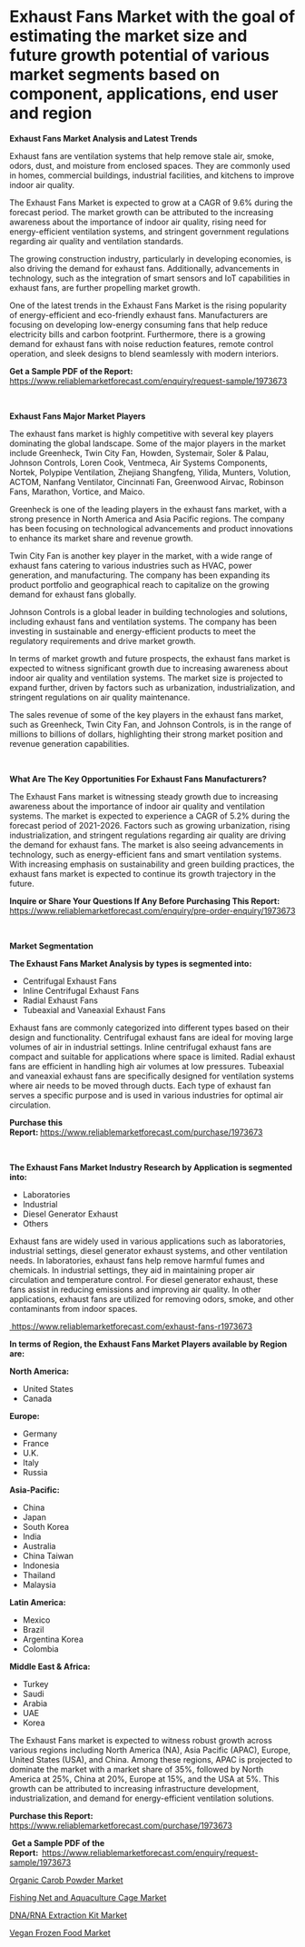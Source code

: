 <p><h1>Exhaust Fans Market with the goal of estimating the market size and future growth potential of various market segments based on component, applications, end user and region</h1></p><p><strong>Exhaust Fans Market Analysis and Latest Trends</strong></p>
<p><p>Exhaust fans are ventilation systems that help remove stale air, smoke, odors, dust, and moisture from enclosed spaces. They are commonly used in homes, commercial buildings, industrial facilities, and kitchens to improve indoor air quality.</p><p>The Exhaust Fans Market is expected to grow at a CAGR of 9.6% during the forecast period. The market growth can be attributed to the increasing awareness about the importance of indoor air quality, rising need for energy-efficient ventilation systems, and stringent government regulations regarding air quality and ventilation standards.</p><p>The growing construction industry, particularly in developing economies, is also driving the demand for exhaust fans. Additionally, advancements in technology, such as the integration of smart sensors and IoT capabilities in exhaust fans, are further propelling market growth.</p><p>One of the latest trends in the Exhaust Fans Market is the rising popularity of energy-efficient and eco-friendly exhaust fans. Manufacturers are focusing on developing low-energy consuming fans that help reduce electricity bills and carbon footprint. Furthermore, there is a growing demand for exhaust fans with noise reduction features, remote control operation, and sleek designs to blend seamlessly with modern interiors.</p></p>
<p><strong>Get a Sample PDF of the Report:&nbsp;</strong> <a href="https://www.reliablemarketforecast.com/enquiry/request-sample/1973673">https://www.reliablemarketforecast.com/enquiry/request-sample/1973673</a></p>
<p>&nbsp;</p>
<p><strong>Exhaust Fans Major Market Players</strong></p>
<p><p>The exhaust fans market is highly competitive with several key players dominating the global landscape. Some of the major players in the market include Greenheck, Twin City Fan, Howden, Systemair, Soler & Palau, Johnson Controls, Loren Cook, Ventmeca, Air Systems Components, Nortek, Polypipe Ventilation, Zhejiang Shangfeng, Yilida, Munters, Volution, ACTOM, Nanfang Ventilator, Cincinnati Fan, Greenwood Airvac, Robinson Fans, Marathon, Vortice, and Maico.</p><p>Greenheck is one of the leading players in the exhaust fans market, with a strong presence in North America and Asia Pacific regions. The company has been focusing on technological advancements and product innovations to enhance its market share and revenue growth.</p><p>Twin City Fan is another key player in the market, with a wide range of exhaust fans catering to various industries such as HVAC, power generation, and manufacturing. The company has been expanding its product portfolio and geographical reach to capitalize on the growing demand for exhaust fans globally.</p><p>Johnson Controls is a global leader in building technologies and solutions, including exhaust fans and ventilation systems. The company has been investing in sustainable and energy-efficient products to meet the regulatory requirements and drive market growth.</p><p>In terms of market growth and future prospects, the exhaust fans market is expected to witness significant growth due to increasing awareness about indoor air quality and ventilation systems. The market size is projected to expand further, driven by factors such as urbanization, industrialization, and stringent regulations on air quality maintenance.</p><p>The sales revenue of some of the key players in the exhaust fans market, such as Greenheck, Twin City Fan, and Johnson Controls, is in the range of millions to billions of dollars, highlighting their strong market position and revenue generation capabilities.</p></p>
<p>&nbsp;</p>
<p><strong>What Are The Key Opportunities For Exhaust Fans Manufacturers?</strong></p>
<p><p>The Exhaust Fans market is witnessing steady growth due to increasing awareness about the importance of indoor air quality and ventilation systems. The market is expected to experience a CAGR of 5.2% during the forecast period of 2021-2026. Factors such as growing urbanization, rising industrialization, and stringent regulations regarding air quality are driving the demand for exhaust fans. The market is also seeing advancements in technology, such as energy-efficient fans and smart ventilation systems. With increasing emphasis on sustainability and green building practices, the exhaust fans market is expected to continue its growth trajectory in the future.</p></p>
<p><strong>Inquire or Share Your Questions If Any Before Purchasing This Report:</strong> <a href="https://www.reliablemarketforecast.com/enquiry/pre-order-enquiry/1973673">https://www.reliablemarketforecast.com/enquiry/pre-order-enquiry/1973673</a></p>
<p>&nbsp;</p>
<p><strong>Market Segmentation</strong></p>
<p><strong>The Exhaust Fans Market Analysis by types is segmented into:</strong></p>
<p><ul><li>Centrifugal Exhaust Fans</li><li>Inline Centrifugal Exhaust Fans</li><li>Radial Exhaust Fans</li><li>Tubeaxial and Vaneaxial Exhaust Fans</li></ul></p>
<p><p>Exhaust fans are commonly categorized into different types based on their design and functionality. Centrifugal exhaust fans are ideal for moving large volumes of air in industrial settings. Inline centrifugal exhaust fans are compact and suitable for applications where space is limited. Radial exhaust fans are efficient in handling high air volumes at low pressures. Tubeaxial and vaneaxial exhaust fans are specifically designed for ventilation systems where air needs to be moved through ducts. Each type of exhaust fan serves a specific purpose and is used in various industries for optimal air circulation.</p></p>
<p><strong>Purchase this Report:&nbsp;</strong><a href="https://www.reliablemarketforecast.com/purchase/1973673">https://www.reliablemarketforecast.com/purchase/1973673</a></p>
<p>&nbsp;</p>
<p><strong>The Exhaust Fans Market Industry Research by Application is segmented into:</strong></p>
<p><ul><li>Laboratories</li><li>Industrial</li><li>Diesel Generator Exhaust</li><li>Others</li></ul></p>
<p><p>Exhaust fans are widely used in various applications such as laboratories, industrial settings, diesel generator exhaust systems, and other ventilation needs. In laboratories, exhaust fans help remove harmful fumes and chemicals. In industrial settings, they aid in maintaining proper air circulation and temperature control. For diesel generator exhaust, these fans assist in reducing emissions and improving air quality. In other applications, exhaust fans are utilized for removing odors, smoke, and other contaminants from indoor spaces.</p></p>
<p><a href="https://www.reliablemarketforecast.com/exhaust-fans-r1973673">&nbsp;https://www.reliablemarketforecast.com/exhaust-fans-r1973673</a></p>
<p><strong>In terms of Region, the Exhaust Fans Market Players available by Region are:</strong></p>
<p>
    <p> <strong> North America: </strong>
        <ul>
            <li>United States</li>
            <li>Canada</li>
        </ul>
        </p> 
    <p> <strong> Europe: </strong>
        <ul>
            <li>Germany</li>
            <li>France</li>
            <li>U.K.</li>
            <li>Italy</li>
            <li>Russia</li>
        </ul>
        </p> 
    <p> <strong> Asia-Pacific: </strong>
        <ul>
            <li>China</li>
            <li>Japan</li>
            <li>South Korea</li>
            <li>India</li>
            <li>Australia</li>
            <li>China Taiwan</li>
            <li>Indonesia</li>
            <li>Thailand</li>
            <li>Malaysia</li>
        </ul>
        </p> 
    <p> <strong> Latin America: </strong>
        <ul>
            <li>Mexico</li>
            <li>Brazil</li>
            <li>Argentina Korea</li>
            <li>Colombia</li>
        </ul>
        </p> 
    <p> <strong> Middle East & Africa: </strong>
        <ul>
            <li>Turkey</li>
            <li>Saudi</li>
            <li>Arabia</li>
            <li>UAE</li>
            <li>Korea</li>
        </ul>
    </p>
    </p>
<p><p>The Exhaust Fans market is expected to witness robust growth across various regions including North America (NA), Asia Pacific (APAC), Europe, United States (USA), and China. Among these regions, APAC is projected to dominate the market with a market share of 35%, followed by North America at 25%, China at 20%, Europe at 15%, and the USA at 5%. This growth can be attributed to increasing infrastructure development, industrialization, and demand for energy-efficient ventilation solutions.</p></p>
<p><strong>Purchase this Report: </strong><a href="https://www.reliablemarketforecast.com/purchase/1973673">https://www.reliablemarketforecast.com/purchase/1973673</a></p>
<p>&nbsp;<strong>Get a Sample PDF of the Report:&nbsp;&nbsp;</strong><a href="https://www.reliablemarketforecast.com/enquiry/request-sample/1973673">https://www.reliablemarketforecast.com/enquiry/request-sample/1973673</a></p>
<p><strong></strong></p>
<p><p><a href="https://github.com/daveutchsj/Market-Research-Report-List-1/blob/main/organic-carob-powder-market.md">Organic Carob Powder Market</a></p><p><a href="https://medium.com/@omamuller/global-fishing-net-and-aquaculture-cage-market-is-projected-to-grow-at-a-cagr-of-14-6-a3b257b4c1ab">Fishing Net and Aquaculture Cage Market</a></p><p><a href="https://medium.com/@samirmayert184/insights-into-dna-rna-extraction-kit-market-share-and-competitive-landscape-for-period-from-2024-to-1ab80511f909">DNA/RNA Extraction Kit Market</a></p><p><a href="https://github.com/belaayi865/Market-Research-Report-List-1/blob/main/vegan-frozen-food-market.md">Vegan Frozen Food Market</a></p></p>